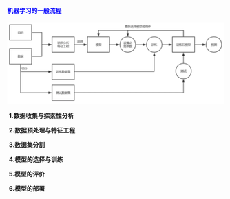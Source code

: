 #### <font color='blue' face='楷体'>机器学习的一般流程</font>

![流程](./images/流程.png)

​		**1.数据收集与探索性分析**

​		**2.数据预处理与特征工程**

​		**3.数据集分割**

​		**4.模型的选择与训练**

​		**5.模型的评价**

​		**6.模型的部署**

